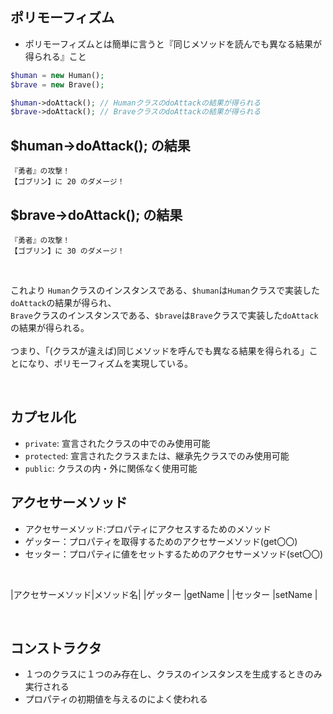 ## ポリモーフィズム
- ポリモーフィズムとは簡単に言うと『同じメソッドを読んでも異なる結果が得られる』こと

```php
$human = new Human();
$brave = new Brave();

$human->doAttack(); // HumanクラスのdoAttackの結果が得られる
$brave->doAttack(); // BraveクラスのdoAttackの結果が得られる
```

$human->doAttack(); の結果
-----
```console
『勇者』の攻撃！
【ゴブリン】に 20 のダメージ！
```
  
  
$brave->doAttack(); の結果
-----
```console
『勇者』の攻撃！
【ゴブリン】に 30 のダメージ！
```
  
<br>

これより
`Human`クラスのインスタンスである、`$human`は`Human`クラスで実装した`doAttack`の結果が得られ、<br>
`Brave`クラスのインスタンスである、`$brave`は`Brave`クラスで実装した`doAttack`の結果が得られる。<br>
<br>
つまり、「(クラスが違えば)同じメソッドを呼んでも異なる結果を得られる」ことになり、ポリモーフィズムを実現している。

<br>

## カプセル化
- `private`: 宣言されたクラスの中でのみ使用可能
- `protected`: 宣言されたクラスまたは、継承先クラスでのみ使用可能
- `public`: クラスの内・外に関係なく使用可能

## アクセサーメソッド
- アクセサーメソッド:プロパティにアクセスするためのメソッド
- ゲッター：プロパティを取得するためのアクセサーメソッド(get〇〇)
- セッター：プロパティに値をセットするためのアクセサーメソッド(set〇〇)

<br>

|アクセサーメソッド|メソッド名|
|ゲッター          |getName   |
|セッター          |setName   |

<br>

## コンストラクタ
- １つのクラスに１つのみ存在し、クラスのインスタンスを生成するときのみ実行される
- プロパティの初期値を与えるのによく使われる